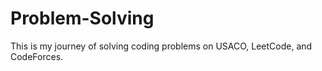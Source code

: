 # Problem-Solving
This is my journey of solving coding problems on USACO, LeetCode, and CodeForces.
